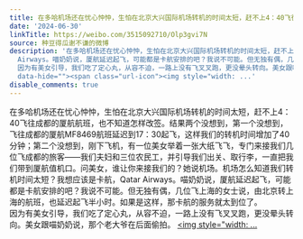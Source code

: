 ```yaml
---
title: 在多哈机场还在忧心忡忡，生怕在北京大兴国际机场转机的时间太短，赶不上4：40飞往成都的厦航航班，也不知道怎样改签。结果两个没想到，第一个没想到，飞往成都...
date: '2024-06-30'
linkTitle: https://weibo.com/3515092710/Olp3gvi7N
source: 种豆得瓜谢不谦的微博
description: '在多哈机场还在忧心忡忡，生怕在北京大兴国际机场转机的时间太短，赶不上4：40飞往成都的厦航航班，也不知道怎样改签。结果两个没想到，第一个没想到，飞往成都的厦航MF8469航班延迟到17：30起飞，这样我们的转机时间增加了40分钟；第二个没想到，刚下飞机，有一位美女举着一张大纸飞飞，专门来接我们几位飞成都的旅客——我们夫妇和三位农民工，并引导我们出关、取行李，一直把我们带到厦航值机口。问美女，谁让你来接我们的？她说机场。机场怎么知道我们转机时间太短？我想应该是卡航，Qatar
  Airways。喵奶奶说，厦航延迟起飞，可能都是卡航安排的吧？我说不可能。但无独有偶，几位飞上海的女士说，由北京转上海的航班，也延迟起飞半小时。如果是这样，那卡航的服务就太到位了。<br>
  因为有美女引导，我们吃了定心丸，从容不迫，一路上没有飞叉叉跑，更没晕头转向。美女跟喵奶奶说，那个老大爷在后面偷拍。 <a href="http://weibo.com/p/100101B2094557DA69A5FC459F"
  data-hide=""><span class="url-icon"><img style="width: ...'
disable_comments: true
---
```

在多哈机场还在忧心忡忡，生怕在北京大兴国际机场转机的时间太短，赶不上4：40飞往成都的厦航航班，也不知道怎样改签。结果两个没想到，第一个没想到，飞往成都的厦航MF8469航班延迟到17：30起飞，这样我们的转机时间增加了40分钟；第二个没想到，刚下飞机，有一位美女举着一张大纸飞飞，专门来接我们几位飞成都的旅客——我们夫妇和三位农民工，并引导我们出关、取行李，一直把我们带到厦航值机口。问美女，谁让你来接我们的？她说机场。机场怎么知道我们转机时间太短？我想应该是卡航，Qatar Airways。喵奶奶说，厦航延迟起飞，可能都是卡航安排的吧？我说不可能。但无独有偶，几位飞上海的女士说，由北京转上海的航班，也延迟起飞半小时。如果是这样，那卡航的服务就太到位了。<br> 因为有美女引导，我们吃了定心丸，从容不迫，一路上没有飞叉叉跑，更没晕头转向。美女跟喵奶奶说，那个老大爷在后面偷拍。 <a href="http://weibo.com/p/100101B2094557DA69A5FC459F" data-hide=""><span class="url-icon"><img style="width: ...